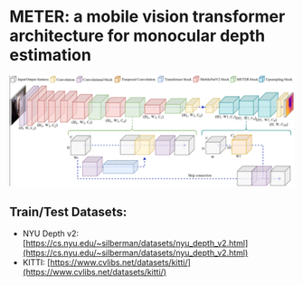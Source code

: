 # METER: a mobile vision transformer architecture for monocular depth estimation

![alt text](https://github.com/lorenzopapa5/METER/blob/main/images/meter.jpg)

## Train/Test Datasets:

* NYU Depth v2: [https://cs.nyu.edu/~silberman/datasets/nyu_depth_v2.html](https://cs.nyu.edu/~silberman/datasets/nyu_depth_v2.html)
* KITTI: [https://www.cvlibs.net/datasets/kitti/](https://www.cvlibs.net/datasets/kitti/)
